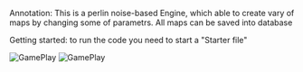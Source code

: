 Annotation:
This is a perlin noise-based Engine, which able to create vary of maps by changing some of parametrs. All maps can be saved into database

Getting started:
to run the code you need to start a "Starter file"

![GamePlay](The-God-game.Map1.png)
![GamePlay](The-God-game.map2.png)
